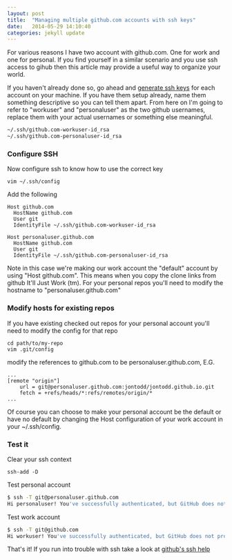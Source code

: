 ```yaml
---
layout: post
title:  "Managing multiple github.com accounts with ssh keys"
date:   2014-05-29 14:10:40
categories: jekyll update
---
```


For various reasons I have two account with github.com. One for work and one for personal. If you find 
yourself in a similar scenario and you use ssh access to gihub then this article may provide a useful way
to organize your world.

If you haven't already done so, go ahead and [generate ssh keys] for each account on your machine. If you
have them setup already, name them something descriptive so you can tell them apart. From here on I'm going
to refer to "workuser" and "personaluser" as the two github usernames, replace them with your actual usernames
or something else meaningful.

~~~ bash
~/.ssh/github.com-workuser-id_rsa
~/.ssh/github.com-personaluser-id_rsa
~~~

### Configure SSH

Now configure ssh to know how to use the correct key

~~~
vim ~/.ssh/config
~~~

Add the following

~~~
Host github.com
  HostName github.com
  User git
  IdentityFile ~/.ssh/github.com-workuser-id_rsa

Host personaluser.github.com
  HostName github.com
  User git
  IdentityFile ~/.ssh/github.com-personaluser-id_rsa
~~~

Note in this case we're making our work account the "default" account by using "Host github.com". This means
when you copy the clone links from github It'll Just Work (tm). For your personal repos you'll need to modify
the hostname to "personaluser.github.com"

### Modify hosts for existing repos

If you have existing checked out repos for your personal account you'll need to modify the config for that repo

~~~
cd path/to/my-repo
vim .git/config
~~~

modify the references to github.com to be personaluser.github.com, E.G.

~~~
...
[remote "origin"]
    url = git@personaluser.github.com:jontodd/jontodd.github.io.git
    fetch = +refs/heads/*:refs/remotes/origin/*
...
~~~

Of course you can choose to make your personal account be the default or have no default by changing the Host 
configuration of your work account in your ~/.ssh/config.

### Test it

Clear your ssh context

~~~
ssh-add -D
~~~

Test personal account

~~~ bash
$ ssh -T git@personaluser.github.com                                                
Hi personaluser! You've successfully authenticated, but GitHub does not provide shell access.
~~~

Test work account

~~~ bash
$ ssh -T git@github.com                                                
Hi workuser! You've successfully authenticated, but GitHub does not provide shell access.
~~~

That's it! If you run into trouble with ssh take a look at [github's ssh help]

[generate ssh keys]: https://help.github.com/articles/generating-ssh-keys
[github's ssh help]: https://help.github.com/categories/56/articles
